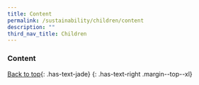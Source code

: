 ```yaml
---
title: Content
permalink: /sustainability/children/content
description: ""
third_nav_title: Children
---
```

### **Content**

[Back to top](#main-content){: .has-text-jade}
{: .has-text-right .margin--top--xl}